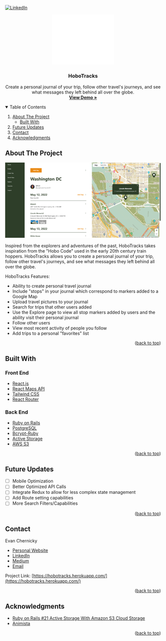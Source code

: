 <div id="top"></div>
<!--
*** Thanks for checking out the Best-README-Template. If you have a suggestion
*** that would make this better, please fork the repo and create a pull request
*** or simply open an issue with the tag "enhancement".
*** Don't forget to give the project a star!
*** Thanks again! Now go create something AMAZING! :D
-->



<!-- PROJECT SHIELDS -->
<!--
*** I'm using markdown "reference style" links for readability.
*** Reference links are enclosed in brackets [ ] instead of parentheses ( ).
*** See the bottom of this document for the declaration of the reference variables
*** for contributors-url, forks-url, etc. This is an optional, concise syntax you may use.
*** https://www.markdownguide.org/basic-syntax/#reference-style-links
-->
[![LinkedIn][linkedin-shield]][linkedin-url]



<!-- PROJECT LOGO -->
<div align="center">
<img src="images/logo.png" alt="Logo" width="200" height="162.45">
  <h3 align="center">HoboTracks</h3>

  <p align="center">
    Create a personal journal of your trip, follow other travel's journeys, and see what messages they left behind all over the globe.
    <br />
    <a href=https://hobotracks.herokuapp.com/"><strong>View Demo »</strong></a>
  </p>
</div>



<!-- TABLE OF CONTENTS -->
<details open>
  <summary>Table of Contents</summary>
  <ol>
    <li>
      <a href="#about-the-project">About The Project</a>
      <ul>
        <li><a href="#built-with">Built With</a></li>
      </ul>
    </li>
    <li><a href="#roadmap">Future Updates</a></li>
    <li><a href="#contact">Contact</a></li>
    <li><a href="#acknowledgments">Acknowledgments</a></li>
  </ol>
</details>



<!-- ABOUT THE PROJECT -->
## About The Project

[![HoboTracks Screen Shot][product-screenshot]](https://hobotracks.herokuapp.com/)

Inspired from the explorers and adventures of the past, HoboTracks takes inspiration from the "Hobo Code" used in the early 20th century train hoppers. HoboTracks allows you to create a personal journal of your trip, follow other travel's journeys, and see what messages they left behind all over the globe.

HoboTracks Features:
* Ability to create personal travel journal
* Include "stops" in your journal which correspond to markers added to a Google Map
* Upload travel pictures to your journal
* Search for trips that other users added
* Use the Explore page to view all stop markers added by users and the ability visit their personal journal
* Follow other users
* View most recent activity of people you follow
* Add trips to a personal "favorites" list


<p align="right">(<a href="#top">back to top</a>)</p>



## Built With

### Front End

* [React.js](https://reactjs.org/)
* [React Maps API](https://github.com/JustFly1984/react-google-maps-api)
* [Tailwind CSS](https://tailwindcss.com/)
* [React Router](https://reactrouter.com/)

### Back End

* [Ruby on Rails](https://rubyonrails.org/)
* [PostgreSQL](https://www.postgresql.org/)
* [Bcrypt-Ruby](https://github.com/bcrypt-ruby/bcrypt-ruby)
* [Active Storage](https://edgeguides.rubyonrails.org/active_storage_overview.html)
* [AWS S3](https://aws.amazon.com/s3/)



<p align="right">(<a href="#top">back to top</a>)</p>


<!-- FUTURE UPDATES -->
## Future Updates

- [ ] Mobile Optimization
- [ ] Better Optimized API Calls
- [ ] Integrate Redux to allow for less complex state management
- [ ] Add Route setting capabilities
- [ ] More Search Filters/Capabilities

<p align="right">(<a href="#top">back to top</a>)</p>


<!-- CONTACT -->
## Contact

Evan Chernicky
* [Personal Website](https://evanchernicky.com/)
* [LinkedIn](https://www.linkedin.com/in/echernicky/)
* [Medium](https://medium.com/@echernicky)
* [Email](echernicky@gmail.com)


Project Link: [https://hobotracks.herokuapp.com/](https://hobotracks.herokuapp.com/)

<p align="right">(<a href="#top">back to top</a>)</p>



<!-- ACKNOWLEDGMENTS -->
## Acknowledgments

* [Ruby on Rails #21 Active Storage With Amazon S3 Cloud Storage](https://www.youtube.com/watch?v=OWBWXOcx1rU&t)
* [Animista](https://animista.net/)

<p align="right">(<a href="#top">back to top</a>)</p>



<!-- MARKDOWN LINKS & IMAGES -->
<!-- https://www.markdownguide.org/basic-syntax/#reference-style-links -->
[linkedin-url]: https://www.linkedin.com/in/echernicky/
[product-screenshot]: images/Trip-View.png
[linkedin-shield]: https://img.shields.io/badge/-LinkedIn-black.svg?style=for-the-badge&logo=linkedin&colorB=555
